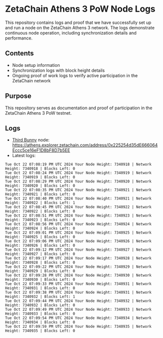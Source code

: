 # ZetaChain Athens 3 PoW Node Logs
This repository contains logs and proof that we have successfully set up and run a node on the ZetaChain Athens 3 network. The logs demonstrate continuous node operation, including synchronization details and performance.

## Contents
- Node setup information
- Synchronization logs with block height details
- Ongoing proof of work logs to verify active participation in the ZetaChain network

## Purpose
This repository serves as documentation and proof of participation in the ZetaChain Athens 3 PoW testnet.

## Logs

- [Third Bunny](https://thirdbunny.xyz/) node: https://athens.explorer.zetachain.com/address/0x225254d35dE666064Eccc5ce16eF1D8bF8D7b5EE
- Latest logs:
```
Tue Oct 22 07:08:19 PM UTC 2024 Your Node Height: 7340918 | Network Height: 7340918 | Blocks Left: 0
Tue Oct 22 07:08:24 PM UTC 2024 Your Node Height: 7340919 | Network Height: 7340919 | Blocks Left: 0
Tue Oct 22 07:08:29 PM UTC 2024 Your Node Height: 7340920 | Network Height: 7340920 | Blocks Left: 0
Tue Oct 22 07:08:35 PM UTC 2024 Your Node Height: 7340921 | Network Height: 7340921 | Blocks Left: 0
Tue Oct 22 07:08:40 PM UTC 2024 Your Node Height: 7340921 | Network Height: 7340922 | Blocks Left: 1
Tue Oct 22 07:08:45 PM UTC 2024 Your Node Height: 7340922 | Network Height: 7340922 | Blocks Left: 0
Tue Oct 22 07:08:51 PM UTC 2024 Your Node Height: 7340923 | Network Height: 7340923 | Blocks Left: 0
Tue Oct 22 07:08:56 PM UTC 2024 Your Node Height: 7340924 | Network Height: 7340924 | Blocks Left: 0
Tue Oct 22 07:09:01 PM UTC 2024 Your Node Height: 7340925 | Network Height: 7340925 | Blocks Left: 0
Tue Oct 22 07:09:06 PM UTC 2024 Your Node Height: 7340926 | Network Height: 7340926 | Blocks Left: 0
Tue Oct 22 07:09:12 PM UTC 2024 Your Node Height: 7340927 | Network Height: 7340927 | Blocks Left: 0
Tue Oct 22 07:09:17 PM UTC 2024 Your Node Height: 7340928 | Network Height: 7340928 | Blocks Left: 0
Tue Oct 22 07:09:22 PM UTC 2024 Your Node Height: 7340929 | Network Height: 7340929 | Blocks Left: 0
Tue Oct 22 07:09:28 PM UTC 2024 Your Node Height: 7340930 | Network Height: 7340930 | Blocks Left: 0
Tue Oct 22 07:09:33 PM UTC 2024 Your Node Height: 7340931 | Network Height: 7340931 | Blocks Left: 0
Tue Oct 22 07:09:38 PM UTC 2024 Your Node Height: 7340931 | Network Height: 7340932 | Blocks Left: 1
Tue Oct 22 07:09:44 PM UTC 2024 Your Node Height: 7340932 | Network Height: 7340932 | Blocks Left: 0
Tue Oct 22 07:09:49 PM UTC 2024 Your Node Height: 7340933 | Network Height: 7340933 | Blocks Left: 0
Tue Oct 22 07:09:54 PM UTC 2024 Your Node Height: 7340934 | Network Height: 7340934 | Blocks Left: 0
Tue Oct 22 07:09:59 PM UTC 2024 Your Node Height: 7340935 | Network Height: 7340935 | Blocks Left: 0
```
